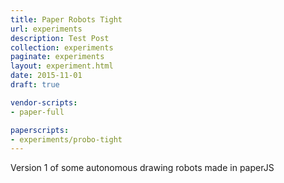 ```yaml
---
title: Paper Robots Tight
url: experiments
description: Test Post
collection: experiments
paginate: experiments
layout: experiment.html
date: 2015-11-01
draft: true

vendor-scripts:
- paper-full

paperscripts:
- experiments/probo-tight
---
```

Version 1 of some autonomous drawing robots made in paperJS